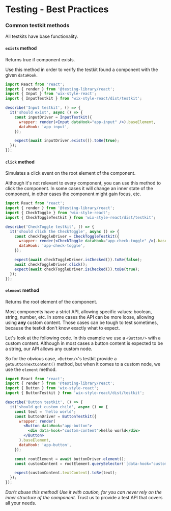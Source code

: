 # Testing - Best Practices

### Common testkit methods
All testkits have base functionality.

#### `exists` method
Returns true if component exists.

Use this method in order to verify the testkit found a component with the given `dataHook`.

```jsx
import React from 'react';
import { render } from '@testing-library/react';
import { Input } from 'wix-style-react';
import { InputTestkit } from 'wix-style-react/dist/testkit';

describe('Input testkit', () => {
  it('should exist', async () => {
    const inputDriver = InputTestkit({
      wrapper: render(<Input dataHook="app-input" />).baseElement,
      dataHook: 'app-input',
    });

    expect(await inputDriver.exists()).toBe(true);
  });
});
```

#### `click` method
Simulates a click event on the root element of the component.

Although it's not relevant to every component, you can use this method to click the component.
In some cases it will change an inner state of the component, in other cases the component might gain focus, etc.

```jsx
import React from 'react';
import { render } from '@testing-library/react';
import { CheckToggle } from 'wix-style-react';
import { CheckToggleTestkit } from 'wix-style-react/dist/testkit';

describe('CheckToggle testkit', () => {
  it('should click the CheckToggle', async () => {
    const checkToggleDriver = CheckToggleTestkit({
      wrapper: render(<CheckToggle dataHook="app-check-toggle" />).baseElement,
      dataHook: 'app-check-toggle',
    });

    expect(await checkToggleDriver.isChecked()).toBe(false);
    await checkToggleDriver.click();
    expect(await checkToggleDriver.isChecked()).toBe(true);
  });
});
```

#### `element` method
Returns the root element of the component.

Most components have a strict API, allowing specific values: boolean, string, number, etc.
In some cases the API can be more loose, allowing using **any** custom content.
Those cases can be tough to test sometimes, because the testkit don't know exactly what to expect.

Let's look at the following code.
In this example we use a `<Button/>` with a custom content.
Although in most cases a button content is expected to be a string, our API allows any custom node.

So for the obvious case, `<Button/>`'s testkit provide a `getButtonTextContent()` method, but when it comes to a custom node, we use the `element` method.
```jsx
import React from 'react';
import { render } from '@testing-library/react';
import { Button } from 'wix-style-react';
import { ButtonTestkit } from 'wix-style-react/dist/testkit';

describe('Button testkit', () => {
  it('should get custom child', async () => {
    const text = 'hello world';
    const buttonDriver = ButtonTestkit({
      wrapper: render(
        <Button dataHook="app-button">
          <div data-hook="custom-content">hello world</div>
        </Button>
      ).baseElement,
      dataHook: 'app-button',
    });

    const rootElement = await buttonDriver.element();
    const customContent = rootElement.querySelector('[data-hook="custom-content"]')

    expect(customContent.textContent).toBe(text);
  });
});
```
_Don't abuse this method! Use it with caution, for you can never rely on the inner structure of the component._
Trust us to provide a test API that covers all your needs.
